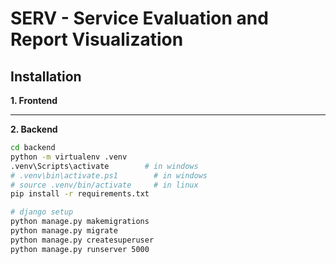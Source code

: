 # SERV - Service Evaluation and Report Visualization

## Installation

**1. Frontend**


___


**2. Backend**
```bash
cd backend
python -m virtualenv .venv
.venv\Scripts\activate        # in windows
# .venv\bin\activate.ps1        # in windows
# source .venv/bin/activate     # in linux
pip install -r requirements.txt

# django setup
python manage.py makemigrations
python manage.py migrate
python manage.py createsuperuser
python manage.py runserver 5000

```